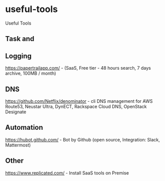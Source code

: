# useful-tools
Useful Tools


## Task and 

## Logging

https://papertrailapp.com/ - (SaaS, Free tier - 48 hours search, 7 days archive, 100MB / month)

## DNS

https://github.com/Netflix/denominator - cli DNS management for AWS Route53, Neustar Ultra, DynECT, Rackspace Cloud DNS, OpenStack Designate

## Automation

https://hubot.github.com/ - Bot by Github (open source, Integration: Slack, Mattermost)

## Other

https://www.replicated.com/ - Install SaaS tools on Premise
